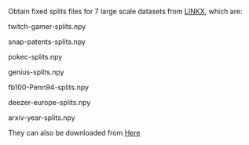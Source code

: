 Obtain fixed splits files for 7 large scale datasets from [LINKX](https://github.com/CUAI/Non-Homophily-Large-Scale/tree/master), which are:

twitch-gamer-splits.npy

snap-patents-splits.npy

pokec-splits.npy

genius-splits.npy

fb100-Penn94-splits.npy

deezer-europe-splits.npy

arxiv-year-splits.npy

They can also be downloaded from [Here](https://drive.google.com/file/d/1wCU40bgSm7XDXz_8o4ykxZEgK4swN_IR/view?usp=share_link)